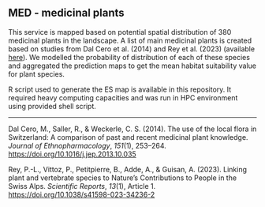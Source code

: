 ## MED - medicinal plants

This service is mapped based on potential spatial distribution of 380 medicinal plants in the landscape. A list of main medicinal plants is created based on studies from Dal Cero et al. (2014) and Rey et al. (2023) (available [here](https://github.com/NKulling/SWISS_ES_ASSESSMENT/blob/main/ES/MED/list_sp.csv)). We modelled the probability of distribution of each of these species and aggregated the prediction maps to get the mean habitat suitability value for plant species. 

R script used to generate the ES map is available in this repository. It required heavy computing capacities and was run in HPC environment using provided shell script. 

-----

Dal Cero, M., Saller, R., & Weckerle, C. S. (2014). The use of the local flora in Switzerland: A comparison of past and recent medicinal plant knowledge. *Journal of Ethnopharmacology*, *151*(1), 253–264. https://doi.org/10.1016/j.jep.2013.10.035

Rey, P.-L., Vittoz, P., Petitpierre, B., Adde, A., & Guisan, A. (2023). Linking plant and vertebrate species to Nature’s Contributions to People in the Swiss Alps. *Scientific Reports*, *13*(1), Article 1. https://doi.org/10.1038/s41598-023-34236-2

 